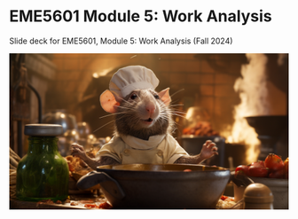 # EME5601 Module 5: Work Analysis

Slide deck for EME5601, Module 5: Work Analysis (Fall 2024)

![](img/5-chef-work.png)
